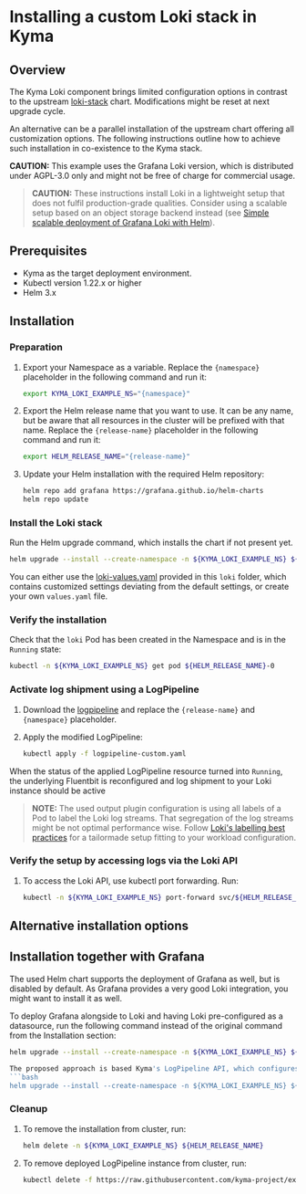 # Installing a custom Loki stack in Kyma

## Overview

The Kyma Loki component brings limited configuration options in contrast to the upstream [loki-stack](https://github.com/grafana/helm-charts/tree/main/charts/loki-stack) chart. Modifications might be reset at next upgrade cycle.

An alternative can be a parallel installation of the upstream chart offering all customization options. The following instructions outline how to achieve such installation in co-existence to the Kyma stack.

**CAUTION:** This example uses the Grafana Loki version, which is distributed under AGPL-3.0 only and might not be free of charge for commercial usage.
> **CAUTION:** These instructions install Loki in a lightweight setup that does not fulfil production-grade qualities. Consider using a scalable setup based on an object storage backend instead (see [Simple scalable deployment of Grafana Loki with Helm](https://grafana.com/docs/loki/latest/installation/simple-scalable-helm/)).

## Prerequisites

- Kyma as the target deployment environment.
- Kubectl version 1.22.x or higher
- Helm 3.x

## Installation

### Preparation

1. Export your Namespace as a variable. Replace the `{namespace}` placeholder in the following command and run it:

    ```bash
    export KYMA_LOKI_EXAMPLE_NS="{namespace}"
    ```

2. Export the Helm release name that you want to use. It can be any name, but be aware that all resources in the cluster will be prefixed with that name. Replace the `{release-name}` placeholder in the following command and run it:
    ```bash
    export HELM_RELEASE_NAME="{release-name}"
    ```

3. Update your Helm installation with the required Helm repository:

    ```bash
    helm repo add grafana https://grafana.github.io/helm-charts
    helm repo update
    ```

### Install the Loki stack

Run the Helm upgrade command, which installs the chart if not present yet.
 ```bash
helm upgrade --install --create-namespace -n ${KYMA_LOKI_EXAMPLE_NS} ${HELM_RELEASE_NAME} grafana/loki-stack -f https://raw.githubusercontent.com/kyma-project/examples/main/loki/loki-values.yaml --set promtail.enabled=false --set grafana.enabled=false
```

You can either use the [loki-values.yaml](./loki-values.yaml) provided in this `loki` folder, which contains customized settings deviating from the default settings, or create your own `values.yaml` file.


### Verify the installation

Check that the `loki` Pod has been created in the Namespace and is in the `Running` state:

```bash
kubectl -n ${KYMA_LOKI_EXAMPLE_NS} get pod ${HELM_RELEASE_NAME}-0
```

### Activate log shipment using a LogPipeline

1. Download the [logpipeline](https://raw.githubusercontent.com/kyma-project/examples/main/loki/logpipeline-custom.yaml) and replace the `{release-name}` and `{namespace}` placeholder.

2. Apply the modified LogPipeline:


   ```bash
   kubectl apply -f logpipeline-custom.yaml
When the status of the applied LogPipeline resource turned into `Running`, the underlying Fluentbit is reconfigured and log shipment to your Loki instance should be active
> **NOTE:** The used output plugin configuration is using all labels of a Pod to label the Loki log streams. That segregation of the log streams might be not optimal performance wise. Follow [Loki's labelling best practices](https://grafana.com/docs/loki/latest/best-practices/) for a tailormade setup fitting to your workload configuration.

### Verify the setup by accessing logs via the Loki API

1. To access the Loki API, use kubectl port forwarding. Run:
   ```bash
   kubectl -n ${KYMA_LOKI_EXAMPLE_NS} port-forward svc/${HELM_RELEASE_NAME} 3100

## Alternative installation options

## Installation together with Grafana
The used Helm chart supports the deployment of Grafana as well, but is disabled by default. As Grafana provides a very good Loki integration, you might want to install it as well.

To deploy Grafana alongside to Loki and having Loki pre-configured as a datasource, run the following command instead of the original command from the Installation section:

```bash
helm upgrade --install --create-namespace -n ${KYMA_LOKI_EXAMPLE_NS} ${HELM_RELEASE_NAME} grafana/loki-stack -f https://raw.githubusercontent.com/kyma-project/examples/main/loki/loki-values.yaml -f https://raw.githubusercontent.com/kyma-project/examples/main/loki/grafana-values.yaml --set grafana.adminPassword=myPwd

The proposed approach is based Kyma's LogPipeline API, which configures a managed Fluent Bit accordingly. Loki itself promotes its own log collector called `promtail`, which you can use alternatively. You can enable a ready-to-use setup with the following Helm command:
```bash
helm upgrade --install --create-namespace -n ${KYMA_LOKI_EXAMPLE_NS} ${HELM_RELEASE_NAME} grafana/loki-stack -f https://raw.githubusercontent.com/kyma-project/examples/main/loki/loki-values.yaml -f https://raw.githubusercontent.com/kyma-project/examples/main/loki/promtail-values.yaml --set grafana.enabled=false
```



### Cleanup

1. To remove the installation from cluster, run:

   ```bash
   helm delete -n ${KYMA_LOKI_EXAMPLE_NS} ${HELM_RELEASE_NAME}
   ```

2. To remove deployed LogPipeline instance from cluster, run:
   
   ```bash
   kubectl delete -f https://raw.githubusercontent.com/kyma-project/examples/main/loki/logpipeline-custom.yaml
   ```
